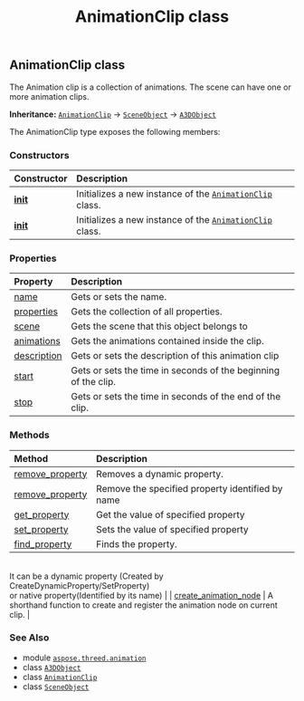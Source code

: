 ﻿---
title: AnimationClip class
second_title: Aspose.3D for Python via .NET API References
description: 
type: docs
weight: 20
url: /python-net/aspose.threed.animation/animationclip/
is_root: false
---

## AnimationClip class

The Animation clip is a collection of animations.
The scene can have one or more animation clips.



**Inheritance:** [`AnimationClip`](/3d/python-net/aspose.threed.animation/animationclip) → 
[`SceneObject`](/3d/python-net/aspose.threed/sceneobject) → 
[`A3DObject`](/3d/python-net/aspose.threed/a3dobject)



The AnimationClip type exposes the following members:

### Constructors
| Constructor | Description |
| :- | :- |
| [__init__](/3d/python-net/aspose.threed.animation/animationclip/__init__/#) | Initializes a new instance of the [`AnimationClip`](/3d/python-net/aspose.threed.animation/animationclip) class. |
| [__init__](/3d/python-net/aspose.threed.animation/animationclip/__init__/#str) | Initializes a new instance of the [`AnimationClip`](/3d/python-net/aspose.threed.animation/animationclip) class. |


### Properties
| Property | Description |
| :- | :- |
| [name](/3d/python-net/aspose.threed.animation/animationclip/name) | Gets or sets the name. |
| [properties](/3d/python-net/aspose.threed.animation/animationclip/properties) | Gets the collection of all properties. |
| [scene](/3d/python-net/aspose.threed.animation/animationclip/scene) | Gets the scene that this object belongs to |
| [animations](/3d/python-net/aspose.threed.animation/animationclip/animations) | Gets the animations contained inside the clip. |
| [description](/3d/python-net/aspose.threed.animation/animationclip/description) | Gets or sets the description of this animation clip |
| [start](/3d/python-net/aspose.threed.animation/animationclip/start) | Gets or sets the time in seconds of the beginning of the clip. |
| [stop](/3d/python-net/aspose.threed.animation/animationclip/stop) | Gets or sets the time in seconds of the end of the clip. |


### Methods
| Method | Description |
| :- | :- |
| [remove_property](/3d/python-net/aspose.threed.animation/animationclip/remove_property/#aspose.threed.Property) | Removes a dynamic property. |
| [remove_property](/3d/python-net/aspose.threed.animation/animationclip/remove_property/#str) | Remove the specified property identified by name |
| [get_property](/3d/python-net/aspose.threed.animation/animationclip/get_property/#str) | Get the value of specified property |
| [set_property](/3d/python-net/aspose.threed.animation/animationclip/set_property/#str-any) | Sets the value of specified property |
| [find_property](/3d/python-net/aspose.threed.animation/animationclip/find_property/#str) | Finds the property.<br/>It can be a dynamic property (Created by CreateDynamicProperty/SetProperty) <br/>or native property(Identified by its name) |
| [create_animation_node](/3d/python-net/aspose.threed.animation/animationclip/create_animation_node/#str) | A shorthand function to create and register the animation node on current clip. |



### See Also
* module [`aspose.threed.animation`](..)
* class [`A3DObject`](/3d/python-net/aspose.threed/a3dobject)
* class [`AnimationClip`](/3d/python-net/aspose.threed.animation/animationclip)
* class [`SceneObject`](/3d/python-net/aspose.threed/sceneobject)
